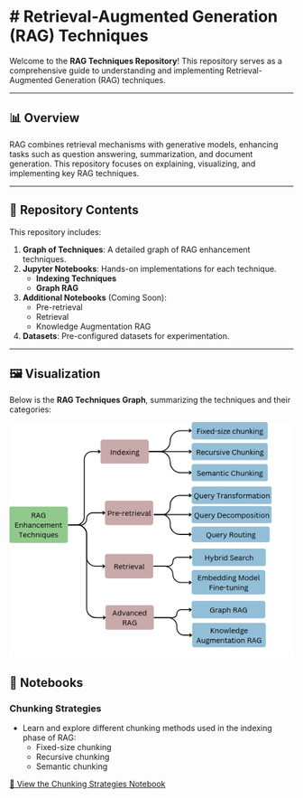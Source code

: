 # # Retrieval-Augmented Generation (RAG) Techniques

Welcome to the **RAG Techniques Repository**! This repository serves as a comprehensive guide to understanding and implementing Retrieval-Augmented Generation (RAG) techniques.

---

## 📊 Overview

RAG combines retrieval mechanisms with generative models, enhancing tasks such as question answering, summarization, and document generation. This repository focuses on explaining, visualizing, and implementing key RAG techniques.

---

## 📂 Repository Contents

This repository includes:

1. **Graph of Techniques**: A detailed graph of RAG enhancement techniques.
2. **Jupyter Notebooks**: Hands-on implementations for each technique.
   - **Indexing Techniques**
   - **Graph RAG**
3. **Additional Notebooks** (Coming Soon):
   - Pre-retrieval
   - Retrieval
   - Knowledge Augmentation RAG
4. **Datasets**: Pre-configured datasets for experimentation.

---

## 🖼️ Visualization

Below is the **RAG Techniques Graph**, summarizing the techniques and their categories:

![RAG Enhancement Techniques](images/rag.png)  

## 📘 Notebooks

### Chunking Strategies
- Learn and explore different chunking methods used in the indexing phase of RAG:
  - Fixed-size chunking
  - Recursive chunking
  - Semantic chunking

[📓 View the Chunking Strategies Notebook](./chunking_strategies.ipynb)

